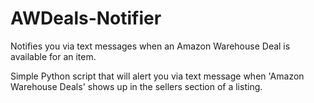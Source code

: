 # AWDeals-Notifier
Notifies you via text messages when an Amazon Warehouse Deal is available for an item.


Simple Python script that will alert you via text message when 'Amazon Warehouse Deals' shows up in the sellers section of a listing. 
